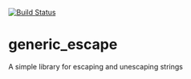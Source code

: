 [![Build Status](https://travis-ci.org/e-c-d/generic_escape.svg)](https://travis-ci.org/e-c-d/generic_escape)

# generic_escape
A simple library for escaping and unescaping strings
